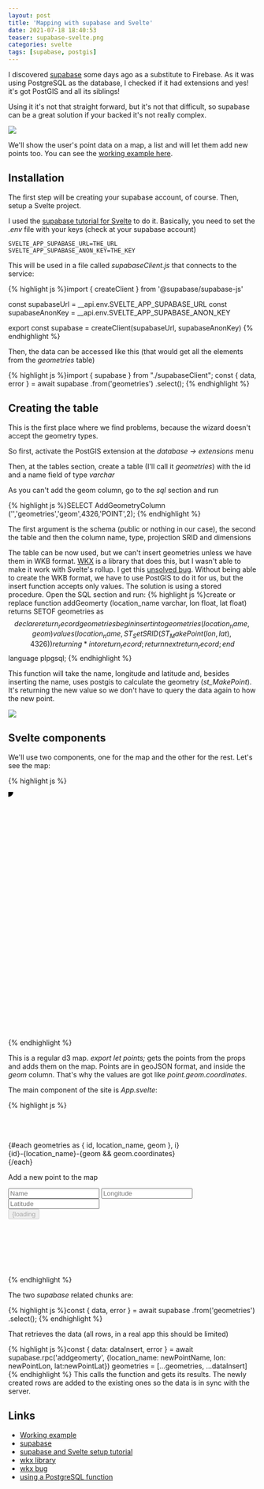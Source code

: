 ```yaml
---
layout: post
title: 'Mapping with supabase and Svelte'
date: 2021-07-18 18:40:53
teaser: supabase-svelte.png
categories: svelte
tags: [supabase, postgis]
---
```


I discovered [supabase][supabase] some days ago as a substitute to Firebase. As it was using PostgreSQL as the database, I checked if it had extensions and yes! it's got PostGIS and all its siblings!

Using it it's not that straight forward, but it's not that difficult, so supabase can be a great solution if your backed it's not really complex.

<img src="{{ site.baseurl }}/images/svelte/svelte-supabase/map.png"/>

We'll show the user's point data on a map, a list and will let them add new points too.  You can see the [working example here][workingExample].

## Installation

The first step will be creating your supabase account, of course. Then, setup a Svelte project.

I used the [supabase tutorial for Svelte][supabaseSvelte] to do it. Basically, you need to set the *.env* file with your keys (check at your supabase account)

    SVELTE_APP_SUPABASE_URL=THE_URL
    SVELTE_APP_SUPABASE_ANON_KEY=THE_KEY

This will be used in a file called *supabaseClient.js* that connects to the service:

{% highlight js %}import { createClient } from '@supabase/supabase-js'

const supabaseUrl = __api.env.SVELTE_APP_SUPABASE_URL
const supabaseAnonKey = __api.env.SVELTE_APP_SUPABASE_ANON_KEY

export const supabase = createClient(supabaseUrl, supabaseAnonKey)
{% endhighlight %}

Then, the data can be accessed like this (that would get all the elements from the *geometries* table)

{% highlight js %}import { supabase } from "./supabaseClient";
const { data, error } = await supabase
    .from('geometries')
    .select();
{% endhighlight %}

## Creating the table

This is the first place where we find problems, because the wizard doesn't accept the geometry types.

So first, activate the PostGIS extension at the *database -> extensions* menu

Then, at the tables section, create a table (I'll call it *geometries*) with the id and a name field of type *varchar*

As you can't add the geom column, go to the *sql* section and run 

{% highlight js %}SELECT AddGeometryColumn ('','geometries','geom',4326,'POINT',2);
{% endhighlight %}

The first argument is the schema (public or nothing in our case), the second the table and then the column name, type, projection SRID and dimensions

The table can be now used, but we can't insert geometries unless we have them in WKB format. [WKX][wkx] is a library that does this, but I wasn't able to make it work with Svelte's rollup. I get this [unsolved bug][bug]. Without being able to create the WKB format, we have to use PostGIS to do it for us, but the insert function accepts only values. The solution is using a stored procedure. Open the SQL section and run:
{% highlight js %}create or replace function addGeomerty (location_name varchar, lon float, lat float)
returns SETOF geometries as
$$
declare
return_record geometries%rowtype;
begin
  insert into  geometries(location_name, geom) values (location_name, ST_SetSRID(ST_MakePoint(lon, lat), 4326))
   returning *
   into return_record;
  return next return_record;
end
$$
language plpgsql;
{% endhighlight %}

This function will take the name, longitude and latitude and, besides inserting the name, uses postgis to calculate the geometry (*st_MakePoint*).
It's returning the new value so we don't have to query the data again to how the new point.

<img src="{{ site.baseurl }}/images/svelte/svelte-supabase/table.png"/>

## Svelte components

We'll use two components, one for the map and the other for the rest. Let's see the map:

{% highlight js %}<script>
    import { geoEqualEarth, geoPath } from "d3-geo";
    import { onMount } from "svelte";
    import { feature } from "topojson";
    export let points;
    let data;
    const projection = geoEqualEarth();
    const path = geoPath().projection(projection);
    onMount(async function() {
      const response = await fetch(
        "https://gist.githubusercontent.com/rveciana/502db152b70cddfd554e9d48ee23e279/raw/cc51c1b46199994b123271c629541d417f2f7d86/world-110m.json"
      );
      const json = await response.json();
      const land = feature(json, json.objects.land);
      data = path(land);
    });
  </script>
  <style>
    svg {
      width: 960px;
      height: 500px;
    }
    .border {
      stroke: #444444;
      fill: #cccccc;
    }
  </style>
  <svg width="960" height="500">
    <path d={data} class="border" />
    {#each points.filter(d=>d.geom) as point}
        <circle r=10 cx={projection(point.geom.coordinates)[0]} cy={projection(point.geom.coordinates)[1]}/>
    {/each}
  </svg>
{% endhighlight %}

This is a regular d3 map. *export let points;* gets the points from the props and adds them on the map. Points are in geoJSON format, and inside the *geom* column. That's why the values are got like *point.geom.coordinates*.

The main component of the site is *App.svelte*:

{% highlight js %}<script>
    import Map from "./Map.svelte";
    import { supabase } from "./supabaseClient";
	let geometries=[];
	let newPointName;
	let newPointLon;
	let newPointLat;
	let loading = false;
	$: areValuesValid = !!newPointName && !isNaN(newPointLat) && !isNaN(newPointLon);
	async function getData() {
	const { data, error } = await supabase
		.from('geometries')
		.select();
	if(data){
		geometries = data;
	}
	}
	const handleSubmit = async () => {
		if(areValuesValid){
			try {
			loading = true
			const { data: dataInsert, error } = await supabase.rpc('addgeomerty', {location_name: newPointName, lon: newPointLon, lat:newPointLat})
			geometries = [...geometries, ...dataInsert]
			if (error) throw error
		} catch (error) {
			console.log(error, error.error_description || error.message)
		} finally {
			loading = false
		}
        }
}
</script>
<div class="container" style="padding: 50px 0 100px 0;" use:getData>
	{#each geometries as { id, location_name, geom }, i}
		<div>{id}-{location_name}-{geom && geom.coordinates}</div>
	{/each}
	<Map points={geometries}/>
	<form class="row flex flex-center" on:submit|preventDefault={handleSubmit}>
		<div class="col-6 form-widget">
		  <p class="description">Add a new point to the map</p>
		  <div>
			<input
			  class="inputField"
			  type="name"
			  placeholder="Name"
			  bind:value={newPointName}
			/>
			<input
			  class="inputField"
			  type="number"
			  step="0.01"
			  placeholder="Longitude"
			  bind:value={newPointLon}
			/>
			<input
			  class="inputField"
			  type="number"
			  step="0.01"
			  placeholder="Latitude"
			  bind:value={newPointLat}
			/>
		  </div>
		  <div>
			<input type="submit" class='button block' value={loading ? "Loading" : areValuesValid ? "Upload point" : "Enter valid values"} disabled={loading || !areValuesValid} />
		  </div>
		</div>
	  </form>
</div>
{% endhighlight %}

The two *supabase* related chunks are:

{% highlight js %}const { data, error } = await supabase
        .from('geometries')
        .select();
{% endhighlight %}

That retrieves the data (all rows, in a real app this should be limited)

{% highlight js %}const { data: dataInsert, error } = await supabase.rpc('addgeomerty', {location_name: newPointName, lon: newPointLon, lat:newPointLat})
geometries = [...geometries, ...dataInsert]
{% endhighlight %}
This calls the function and gets its results. The newly created rows are added to the existing ones so the data is in sync with the server.

## Links

- [Working example][workingExample]
- [supabase][supabase]
- [supabase and Svelte setup tutorial][supabaseSvelte]
- [wkx library][wkx]
- [wkx bug][bug]
- [using a PostgreSQL function][functions]

[workingExample]: https://bl.ocks.org/rveciana/ca929e406e6bac979cd7a7f263303bad
[supabase]: https://supabase.io/
[supabaseSvelte]: https://supabase.io/docs/guides/with-svelte#initialize-a-svelte-app
[wkx]: https://github.com/cschwarz/wkx
[bug]:http://5.9.10.113/44315937/issues-importing-wkx-to-convert-wkb-to-wkt
[functions]: https://medium.com/geekculture/using-stored-procedures-rpc-in-supabase-to-increment-a-like-counter-9c5b2293a65b